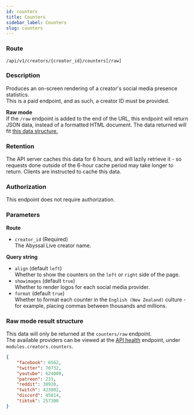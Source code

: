 ```yaml
---
id: counters
title: Counters
sidebar_label: Counters
slug: counters
---
```


### Route

`/api/v1/creators/{creator_id}/counters[/raw]`

### Description
Produces an on-screen rendering of a creator's social media presence statistics.  
This is a paid endpoint, and as such, a creator ID must be provided.  

**Raw mode**  
If the `/raw` endpoint is added to the end of the URL, this endpoint will return JSON data, instead of a formatted HTML document.
The data returned will fit [this data structure.](#raw-mode-result-structure)

### Retention
The API server caches this data for 6 hours, and will lazily retrieve it - so requests done outside of 
the 6-hour cache period may take longer to return. Clients are instructed to cache this data.

### Authorization
This endpoint does not require authorization.

### Parameters
**Route**
- `creator_id` (Required)  
The Abyssal Live creator name.  
  
**Query string**
- `align` (default `left`)  
Whether to show the counters on the `left` or `right` side of the page.
- `showimages` (default `true`)  
Whether to render logos for each social media provider.
- `format` (default `true`)  
Whether to format each counter in the `English (New Zealand)` culture - for example, placing commas between thousands and millions.

### Raw mode result structure
This data will only be returned at the `counters/raw` endpoint.  
The available providers can be viewed at the [API health](status) endpoint, under `modules.creators.counters`.
```json
{
    "facebook": 6562,
    "twitter": 70732,
    "youtube": 624000,
    "patreon": 233,
    "reddit": 38920,
    "twitch": 423802,
    "discord": 45814,
    "tiktok": 257300
}
```